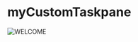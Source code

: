 # myCustomTaskpane

![WELCOME](https://github.com/RoboMechatronics/MyCustomTaskpane/assets/31280143/58a941e2-e122-4f49-9f2d-71c5eb91bbb3)
